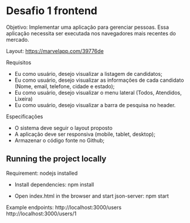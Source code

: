 # Desafio 1 frontend
Objetivo:
Implementar uma aplicação para gerenciar pessoas. Essa aplicação necessita ser executada nos navegadores mais recentes do mercado.

Layout: https://marvelapp.com/39776de

Requisitos
* Eu como usuário, desejo visualizar a listagem de candidatos;
* Eu como usuário, desejo visualizar as informações de cada candidato (Nome, email, telefone, cidade e estado);
* Eu como usuário, desejo visualizar o menu lateral (Todos, Atendidos, Lixeira)
* Eu como usuário, desejo visualizar a barra de pesquisa no header.

Especificações
* O sistema deve seguir o layout proposto
* A aplicação deve ser responsiva (mobile, tablet, desktop);
* Armazenar o código fonte no Github;

## Running the project locally
Requirement: nodejs installed

* Install dependencies: npm install

* Open index.html in the browser and start json-server: npm start

Example endpoints:
http://localhost:3000/users
http://localhost:3000/users/1
